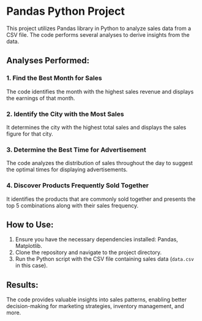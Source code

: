 # Pandas Python Project

This project utilizes Pandas library in Python to analyze sales data from a CSV file. The code performs several analyses to derive insights from the data.

## Analyses Performed:

### 1. Find the Best Month for Sales
The code identifies the month with the highest sales revenue and displays the earnings of that month.

### 2. Identify the City with the Most Sales
It determines the city with the highest total sales and displays the sales figure for that city.

### 3. Determine the Best Time for Advertisement
The code analyzes the distribution of sales throughout the day to suggest the optimal times for displaying advertisements.

### 4. Discover Products Frequently Sold Together
It identifies the products that are commonly sold together and presents the top 5 combinations along with their sales frequency.

## How to Use:
1. Ensure you have the necessary dependencies installed: Pandas, Matplotlib.
2. Clone the repository and navigate to the project directory.
3. Run the Python script with the CSV file containing sales data (`data.csv` in this case).

## Results:
The code provides valuable insights into sales patterns, enabling better decision-making for marketing strategies, inventory management, and more.
